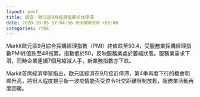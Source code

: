 ```yaml
---
layout: post
title: 調查：歐元區9月經濟復蘇步伐停滯
date: 2020-10-05 17:04:56.000000000 +08:00
categories: rthk
---
```


Markit歐元區9月綜合採購經理指數（PMI）終值跌至50.4，受服務業採購經理指數PMI終值跌至48拖累。指數低於50，反映服務業處於萎縮狀態。服務業需求下滑，同時企業連續7個月縮減人手，新業務指數亦下跌。

Markit首席經濟學家指出，歐元區經濟在9月接近停滯，第4季再度下行的機會明顯升高，將很大程度視乎新一波疫情能否受控令社交距離限制放鬆，服務業活動再度回暖。
